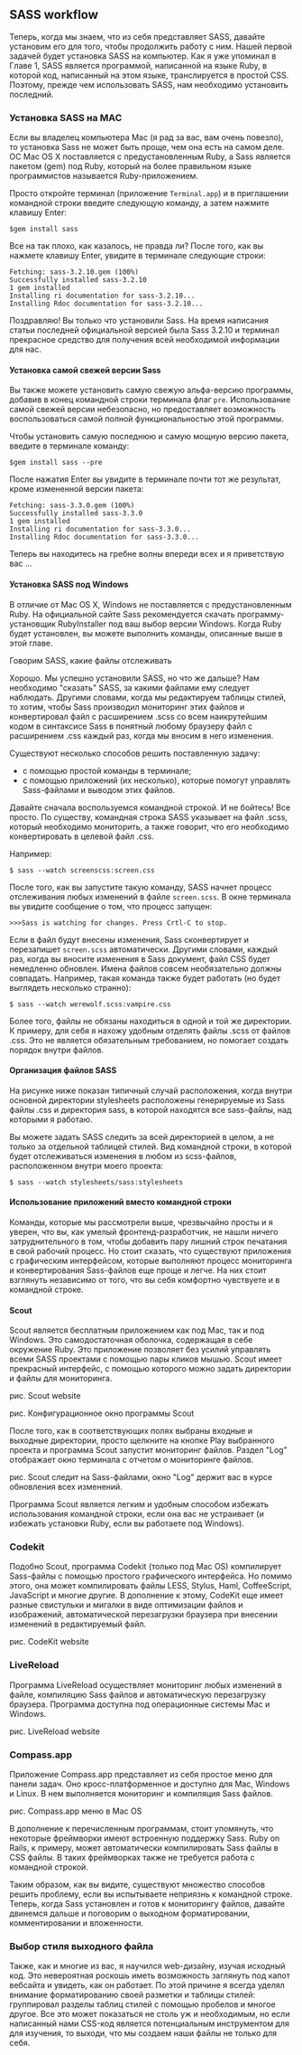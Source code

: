 ## SASS workflow ##

Теперь, когда мы знаем, что из себя представляет SASS, давайте установим его для того, чтобы продолжить работу с ним. Нашей первой задачей будет установка SASS на компьютер. Как я уже упоминал в Главе 1, SASS является программой, написанной на языке Ruby, в которой код, написанный на этом языке, транслируется в простой CSS. Поэтому, прежде чем использовать SASS, нам необходимо установить последний.

### Установка SASS на MAC ###

Если вы владелец компьютера Mac (я рад за вас, вам очень повезло), то установка Sass не может быть проще, чем она есть на самом деле. ОС Mac OS X поставляется с предустановленным Ruby, а Sass является пакетом (gem) под Ruby, который на более правильном языке программистов называется Ruby-приложением.

Просто откройте терминал (приложение `Terminal.app`) и в приглашении командной строки введите следующую команду, а затем нажмите клавишу Enter:


    $gem install sass

Все на так плохо, как казалось, не правда ли? После того, как вы нажмете клавишу Enter, увидите в терминале следующие строки:

    Fetching: sass-3.2.10.gem (100%)
    Successfully installed sass-3.2.10
    1 gem installed
    Installing ri documentation for sass-3.2.10...
    Installing Rdoc documentation for sass-3.2.10...

Поздравляю! Вы только что установили Sass. На время написания статьи последней официальной версией была Sass 3.2.10 и терминал прекрасное средство для получения всей необходимой информации для нас.

#### Установка самой свежей версии Sass ####

Вы также можете установить самую свежую альфа-версию программы, добавив в конец командной строки терминала флаг `pre`. Использование самой свежей версии небезопасно, но предоставляет возможность воспользоваться самой полной функциональностью этой программы.

Чтобы установить самую последнюю и самую мощную версию пакета, введите в терминале команду:


    $gem install sass --pre

После нажатия Enter вы увидите в терминале почти тот же результат, кроме измененной версии пакета:

    Fetching: sass-3.3.0.gem (100%)
    Successfully installed sass-3.3.0
    1 gem installed
    Installing ri documentation for sass-3.3.0...
    Installing Rdoc documentation for sass-3.3.0...

Теперь вы находитесь на гребне волны впереди всех и я приветствую вас ...

#### Установка SASS под Windows ####

В отличие от Mac OS X, Windows не поставляется с предустановленным Ruby. На официальной сайте Sass рекомендуется скачать программу-установщик RubyInstaller под ваш выбор версии Windows. Когда Ruby будет установлен, вы можете выполнить команды, описанные выше в этой главе.

Говорим SASS, какие файлы отслеживать

Хорошо. Мы успешно установили SASS, но что же дальше? Нам необходимо "сказать" SASS, за какими файлами ему следует наблюдать. Другими словами, когда мы редактируем таблицы стилей, то хотим, чтобы Sass производил мониторинг этих файлов и конвертировал файл с расширением .scss со всем наикрутейшим кодом в синтаксисе Sass в понятный любому браузеру файл с расширением .css каждый раз, когда мы вносим в него изменения.

Существуют несколько способов решить поставленную задачу:

- с помощью простой команды в терминале;
- с помощью приложений (их несколько), которые помогут управлять Sass-файлами и выводом этих файлов.

Давайте сначала воспользуемся командной строкой. И не бойтесь! Все просто. По существу, командная строка SASS указывает на файл .scss, который необходимо мониторить, а также говорит, что его необходимо конвертировать в целевой файл .css.

Например:


    $ sass --watch screenscss:screen.css

После того, как вы запустите такую команду, SASS начнет процесс отслеживания любых изменений в файле `screen.scss`. В окне терминала вы увидите сообщение о том, что процесс запущен:


    >>>Sass is watching for changes. Press Crtl-C to stop.

Если в файл будут внесены изменения, Sass сконвертирует и перезапишет `screen.scss` автоматически. Другими словами, каждый раз, когда вы вносите изменения в Sass документ, файл CSS будет немедленно обновлен.
Имена файлов совсем необязательно должны совпадать. Например, такая команда также будет работать (но будет выглядеть несколько странно):


    $ sass --watch werewolf.scss:vampire.css

Более того, файлы не обязаны находиться в одной и той же директории. К примеру, для себя я нахожу удобным отделять файлы .scss от файлов .css. Это не является обязательным требованием, но помогает создать порядок внутри файлов.

#### Организация файлов SASS ####

На рисунке ниже показан типичный случай расположения, когда внутри основной директории stylesheets расположены генерируемые из Sass файлы .css и директория sass, в которой находятся все sass-файлы, над которыми я работаю.

Вы можете задать SASS следить за всей директорией в целом, а не только за отдельной таблицей стилей. Вид командной строки, в которой будет отслеживаться изменения в любом из scss-файлов, расположенном внутри моего проекта:


    $ sass --watch stylesheets/sass:stylesheets

#### Использование приложений вместо командной строки ####

Команды, которые мы рассмотрели выше, чрезвычайно просты и я уверен, что вы, как умелый фронтенд-разработчик, не нашли ничего затруднительного в том, чтобы добавить пару лишний строк печатания в свой рабочий процесс. Но стоит сказать, что существуют приложения с графическим интерфейсом, которые выполняют процесс мониторинга и конвертирования Sass-файлов еще проще и легче. На них стоит взглянуть независимо от того, что вы себя комфортно чувствуете и в командной строке.

#### Scout ####

Scout является бесплатным приложением как под Mac, так и под Windows. Это самодостаточная оболочка, содержащая в себе окружение Ruby. Это приложение позволяет без усилий управлять всеми SASS проектами с помощью пары кликов мышью. Scout имеет прекрасный интерфейс, с помощью которого можно задать директории и файлы для мониторинга.

рис. Scout website

рис. Конфигурационное окно программы Scout

После того, как в соответствующих полях выбраны входные и выходные директории, просто щелкните на кнопке Play выбранного проекта и программа Scout запустит мониторинг файлов. Раздел "Log" отображает окно терминала с отчетом о мониторинге файлов.

рис. Scout следит на Sass-файлами, окно "Log" держит вас в курсе обновления всех изменений.

Программа Scout является легким и удобным способом избежать использования командной строки, если она вас не устраивает (и избежать установки Ruby, если вы работаете под Windows).

### Codekit ###

Подобно Scout, программа Codekit (только под Mac OS) компилирует Sass-файлы с помощью простого графического интерфейса. Но помимо этого, она может компилировать файлы LESS, Stylus, Haml, CoffeeScript, JavaScript и многие другие. В дополнение к этому, CodeKit еще имеет разные свистульки и мигалки в виде оптимизации файлов и изображений, автоматической перезагрузки браузера при внесении изменений в редактируемый файл.

рис. CodeKit website

### LiveReload ###

Программа LiveReload осуществляет мониторинг любых изменений в файле, компиляцию Sass файлов и автоматическую перезагрузку браузера. Программа доступна под операционные системы Mac и Windows.

рис. LiveReload website

### Compass.app ###

Приложение Compass.app представляет из себя простое меню для панели задач. Оно кросс-платформенное и доступно для Mac, Windows и Linux. В нем выполняется мониторинг и компиляция Sass файлов.

рис. Compass.app меню в Mac OS

В дополнение к перечисленным программам, стоит упомянуть, что некоторые фреймворки имеют встроенную поддержку Sass. Ruby on Rails, к примеру, может автоматически компилировать Sass файлы в CSS файлы. В таких фреймворках также не требуется работа с командной строкой.

Таким образом, как вы видите, существуют множество способов решить проблему, если вы испытываете неприязнь к командной строке. Теперь, когда Sass установлен и готов к мониторингу файлов, давайте двинемся дальше и поговорим о выходном форматировании, комментировании и вложенности.

### Выбор стиля выходного файла

Также, как и многие из вас, я научился web-дизайну, изучая исходный код. Это невероятная роскошь иметь возможность заглянуть под капот вебсайта и увидеть, как он работает. По этой причине я всегда уделял внимание форматированию своей разметки и таблицы стилей: группировал разделы таблиц стилей с помощью пробелов и многое другое. Все это может показаться не столь уж и необходимым, но если написанный нами CSS-код является потенциальным инструментом для для изучения, то выходи, что мы создаем наши файлы не только для себя.

